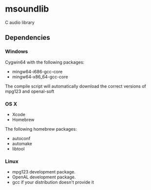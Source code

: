 # msoundlib
C audio library


## Dependencies

### Windows

Cygwin64 with the following packages:

- mingw64-i686-gcc-core
- mingw64-x86_64-gcc-core

The compile script will automatically download the correct versions of mpg123 and openal-soft

### OS X

- Xcode
- Homebrew

The following homebrew packages:

- autoconf
- automake
- libtool


### Linux

- mpg123 development package.
- OpenAL development package.
- gcc if your distribution doesn't provide it